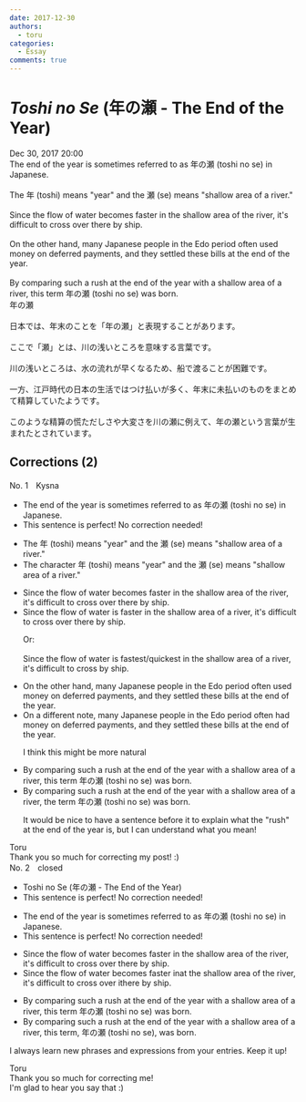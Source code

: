 ```yaml
---
date: 2017-12-30
authors:
  - toru
categories:
  - Essay
comments: true
---
```


# <strong><em>Toshi no Se</strong></em> (年の瀬 - The End of the Year)
<div class="date">Dec 30, 2017 20:00</div>
<div id="post"><div id="body_show_ori">
The end of the year is sometimes referred to as 年の瀬 (toshi no se) in Japanese.<br/><br/>The 年 (toshi) means "year" and the 瀬 (se) means "shallow area of a river."<br/><br/>Since the flow of water becomes faster in the shallow area of the river, it's difficult to cross over there by ship.<br/><br/>On the other hand, many Japanese people in the Edo period often used money on deferred payments, and they settled these bills at the end of the year.<br/><br/>By comparing such a rush at the end of the year with a shallow area of a river, this term 年の瀬 (toshi no se) was born.
</div></div>

<!-- more -->

<div id="post_ja"><div id="body_show_mo">
年の瀬<br/><br/>日本では、年末のことを「年の瀬」と表現することがあります。<br/><br/>ここで「瀬」とは、川の浅いところを意味する言葉です。<br/><br/>川の浅いところは、水の流れが早くなるため、船で渡ることが困難です。<br/><br/>一方、江戸時代の日本の生活ではつけ払いが多く、年末に未払いのものをまとめて精算していたようです。<br/><br/>このような精算の慌ただしさや大変さを川の瀬に例えて、年の瀬という言葉が生まれたとされています。
</div></div>

## Corrections (2)
<div id="block"><div class="first_name"> No. 1　<span class="just_name">Kysna</span></div><div id="block2">
<ul class="correction_field">
<li class="incorrect">The end of the year is sometimes referred to as 年の瀬 (toshi no se) in Japanese.</li>
<li class="corrected perfect">This sentence is perfect! No correction needed!</li>
</ul>
<ul class="correction_field">
<li class="incorrect">The 年 (toshi) means "year" and the 瀬 (se) means "shallow area of a river."</li>
<li class="corrected correct">
The<span class="f_blue"> character</span> 年 (toshi) means "year" and <span class="sline"><span class="f_red">the</span></span> 瀬 (se) means "shallow area of a river."
</li>
</ul>
<ul class="correction_field">
<li class="incorrect">Since the flow of water becomes faster in the shallow area of the river, it's difficult to cross over there by ship.</li>
<li class="corrected correct">
Since the flow of water <span class="f_red">is</span> fast<span class="sline"><span class="f_red">er</span></span> in the shallow area of <span class="f_blue">a</span> river, it's difficult to cross <span class="sline"><span class="f_blue">over there</span></span> by ship.
<p class="correction_comment">Or:<br/><br/>Since the flow of water is fastest/quickest in the shallow area of a river, it's difficult to cross by ship.</p>
</li>
</ul>
<ul class="correction_field">
<li class="incorrect">On the other hand, many Japanese people in the Edo period often used money on deferred payments, and they settled these bills at the end of the year.</li>
<li class="corrected correct">
On <span class="f_blue">a different note</span>, many Japanese people in the Edo period often <span class="f_blue">had</span> <span class="sline"><span class="f_blue">money on</span></span> deferred payments, and they settled these bills at the end of the year.
<p class="correction_comment">I think this might be more natural</p>
</li>
</ul>
<ul class="correction_field">
<li class="incorrect">By comparing such a rush at the end of the year with a shallow area of a river, this term 年の瀬 (toshi no se) was born.</li>
<li class="corrected correct">
By comparing such a rush at the end of the year with a shallow area of a river, <span class="f_blue">the</span> term 年の瀬 (toshi no se) was born.
<p class="correction_comment">It would be nice to have a sentence before it to explain what the "rush" at the end of the year is, but I can understand what you mean!</p>
</li>
</ul>
</div><div class="name"><span class="just_name">Toru</span><br>
Thank you so much for correcting my post! :)
</div>
</div>
<div id="block"><div class="first_name"> No. 2　<span class="just_name">closed</span></div><div id="block2">
<ul class="correction_field">
<li class="incorrect">Toshi no Se (年の瀬 - The End of the Year)</li>
<li class="corrected perfect">This sentence is perfect! No correction needed!</li>
</ul>
<ul class="correction_field">
<li class="incorrect">The end of the year is sometimes referred to as 年の瀬 (toshi no se) in Japanese.</li>
<li class="corrected perfect">This sentence is perfect! No correction needed!</li>
</ul>
<ul class="correction_field">
<li class="incorrect">Since the flow of water becomes faster in the shallow area of the river, it's difficult to cross over there by ship.</li>
<li class="corrected correct">
Since the flow of water becomes faster <span class="f_gray"><span class="sline">in</span></span><span class="f_red">at</span> the shallow area of the river, it's difficult to cross <span class="f_gray"><span class="sline">over </span></span><span class="f_red">i</span>t<span class="f_gray"><span class="sline">here</span></span> by ship.
</li>
</ul>
<ul class="correction_field">
<li class="incorrect">By comparing such a rush at the end of the year with a shallow area of a river, this term 年の瀬 (toshi no se) was born.</li>
<li class="corrected correct">
By comparing such a rush at the end of the year with a shallow area of a river, this term<span class="f_red">,</span> 年の瀬 (toshi no se)<span class="f_red">,</span> was born.
</li>
</ul>
<p class="comment_small">
 I always learn new phrases and expressions from your entries. Keep it up!
</p>

</div><div class="name"><span class="just_name">Toru</span><br>
Thank you so much for correcting me!<br/>I'm glad to hear you say that :)
</div>
</div>
